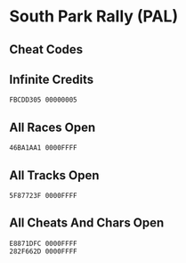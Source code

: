 # South Park Rally (PAL)

## Cheat Codes

## Infinite Credits

```
FBCDD305 00000005

```

## All Races Open

```
46BA1AA1 0000FFFF

```

## All Tracks Open

```
5F87723F 0000FFFF

```

## All Cheats And Chars Open

```
E8871DFC 0000FFFF
282F662D 0000FFFF

```

